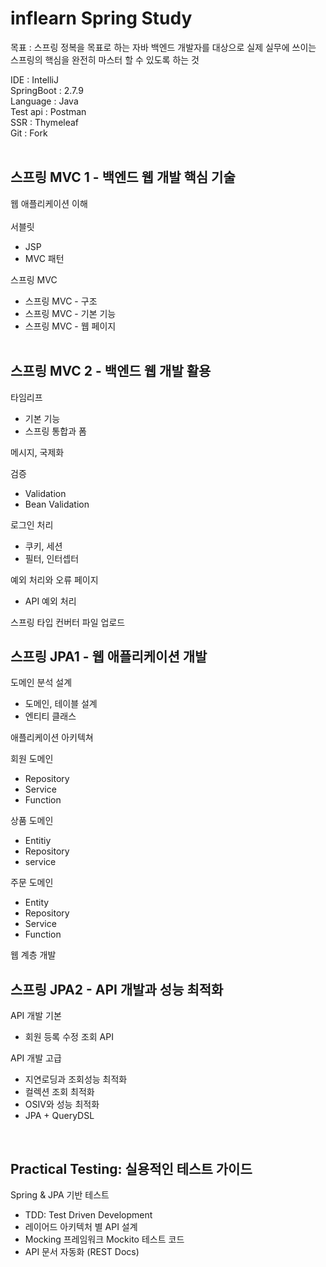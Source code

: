 # inflearn Spring Study
목표 : 
스프링 정복을 목표로 하는 자바 백엔드 개발자를 대상으로 실제 실무에 쓰이는 스프링의 핵심을 완전히 마스터 할 수 있도록 하는 것

IDE : IntelliJ <br>
SpringBoot : 2.7.9 <br>
Language : Java <br>
Test api : Postman <br>
SSR : Thymeleaf <br>
Git : Fork <br> <br>


## 스프링 MVC 1 - 백엔드 웹 개발 핵심 기술
웹 애플리케이션 이해<br><br>
서블릿
* JSP
* MVC 패턴


스프링 MVC
  + 스프링 MVC - 구조
  + 스프링 MVC - 기본 기능
  + 스프링 MVC - 웹 페이지
<br><br>
## 스프링 MVC 2 - 백엔드 웹 개발 활용
타임리프 
  + 기본 기능
  + 스프링 통합과 폼

메시지, 국제화

검증 
  + Validation
  + Bean Validation

로그인 처리
  + 쿠키, 세션
  + 필터, 인터셉터

예외 처리와 오류 페이지
  + API 예외 처리

스프링 타입 컨버터
파일 업로드
<br>
## 스프링 JPA1 - 웹 애플리케이션 개발
도메인 분석 설계
  + 도메인, 테이블 설계
  + 엔티티 클래스

애플리케이션 아키텍쳐

회원 도메인
  + Repository
  + Service
  + Function

상품 도메인
  + Entitiy
  + Repository
  + service
  
주문 도메인
  + Entity
  + Repository
  + Service
  + Function

웹 계층 개발
<br>
## 스프링 JPA2 - API 개발과 성능 최적화
API 개발 기본
  + 회원 등록 수정 조회 API

API 개발 고급 
  + 지연로딩과 조회성능 최적화
  + 컬렉션 조회 최적화  
  + OSIV와 성능 최적화
  + JPA + QueryDSL

<br>

## Practical Testing: 실용적인 테스트 가이드
Spring & JPA 기반 테스트
  + TDD: Test Driven Development
  + 레이어드 아키텍처 별 API 설계
  + Mocking 프레임워크 Mockito 테스트 코드
  + API 문서 자동화 (REST Docs)

<br>